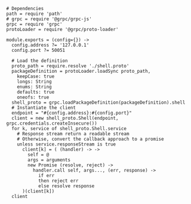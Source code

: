 
    # Dependencies
    path = require 'path'
    # grpc = require '@grpc/grpc-js'
    grpc = require 'grpc'
    protoLoader = require '@grpc/proto-loader'
    
    module.exports = (config={}) ->
      config.address ?= '127.0.0.1'
      config.port ?= 50051
      
      # Load the definition
      proto_path = require.resolve './shell.proto'
      packageDefinition = protoLoader.loadSync proto_path,
        keepCase: true
        longs: String
        enums: String
        defaults: true
        oneofs: true
      shell_proto = grpc.loadPackageDefinition(packageDefinition).shell
      # Instantiate the client
      endpoint = "#{config.address}:#{config.port}"
      client = new shell_proto.Shell(endpoint, grpc.credentials.createInsecure())
      for k, service of shell_proto.Shell.service
        # Response stream return a readable stream
        # Otherwise, convert the callback approach to a promise
        unless service.responseStream is true
          client[k] = ( (handler) -> ->
            self = @
            args = arguments
            new Promise (resolve, reject) ->
              handler.call self, args..., (err, response) ->
                if err
                then reject err
                else resolve response
          )(client[k])
      client
